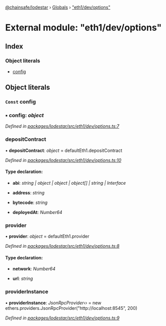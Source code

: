 [@chainsafe/lodestar](../README.md) › [Globals](../globals.md) › ["eth1/dev/options"](_eth1_dev_options_.md)

# External module: "eth1/dev/options"

## Index

### Object literals

* [config](_eth1_dev_options_.md#const-config)

## Object literals

### `Const` config

### ▪ **config**: *object*

*Defined in [packages/lodestar/src/eth1/dev/options.ts:7](https://github.com/ChainSafe/lodestar/blob/f536e8f/packages/lodestar/src/eth1/dev/options.ts#L7)*

###  depositContract

• **depositContract**: *object* = defaultEth1.depositContract

*Defined in [packages/lodestar/src/eth1/dev/options.ts:10](https://github.com/ChainSafe/lodestar/blob/f536e8f/packages/lodestar/src/eth1/dev/options.ts#L10)*

#### Type declaration:

* **abi**: *string | object | object | object[] | string | Interface*

* **address**: *string*

* **bytecode**: *string*

* **deployedAt**: *Number64*

###  provider

• **provider**: *object* = defaultEth1.provider

*Defined in [packages/lodestar/src/eth1/dev/options.ts:8](https://github.com/ChainSafe/lodestar/blob/f536e8f/packages/lodestar/src/eth1/dev/options.ts#L8)*

#### Type declaration:

* **network**: *Number64*

* **url**: *string*

###  providerInstance

• **providerInstance**: *JsonRpcProvider‹›* = new ethers.providers.JsonRpcProvider("http://localhost:8545", 200)

*Defined in [packages/lodestar/src/eth1/dev/options.ts:9](https://github.com/ChainSafe/lodestar/blob/f536e8f/packages/lodestar/src/eth1/dev/options.ts#L9)*
